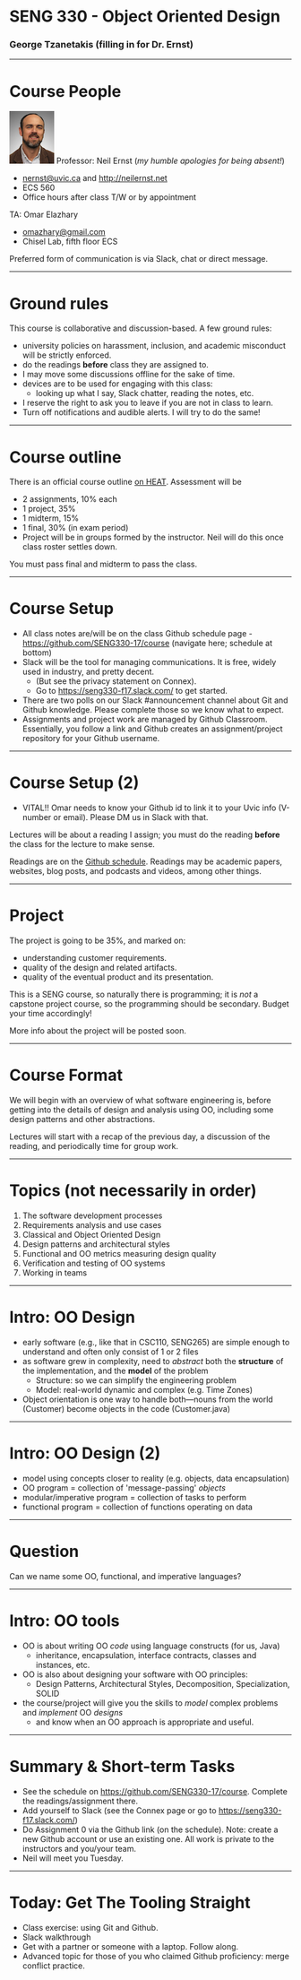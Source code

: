 # SENG 330 - Object Oriented Design
### George Tzanetakis (filling in for Dr. Ernst)
<!-- page_number: true -->
<!-- footer: (c) 2017 Neil Ernst  -->

---

# Course People
![neil](./neil-portrait.png) Professor: Neil Ernst 
(*my humble apologies for being absent!*)
* nernst@uvic.ca and http://neilernst.net 
* ECS 560
* Office hours after class T/W or by appointment

TA: Omar Elazhary
* omazhary@gmail.com
* Chisel Lab, fifth floor ECS

Preferred form of communication is via Slack, chat or direct message.

---


# Ground rules

This course is collaborative and discussion-based. A few ground rules:
* university policies on harassment, inclusion, and academic misconduct will be strictly enforced.
* do the readings **before** class they are assigned to.
* I may move some discussions offline for the sake of time.
* devices are to be used for engaging with this class: 
 	* looking up what I say, Slack chatter, reading the notes, etc. 
* I reserve the right to ask you to leave if you are not in class to learn.
* Turn off notifications and audible alerts. I will try to do the same!

---

# Course outline
There is an official course outline [on HEAT](https://heat.csc.uvic.ca/coview/outline/2017/Fall/SENG/330). Assessment will be 
* 2 assignments, 10% each
* 1 project, 35%
* 1 midterm, 15%
* 1 final, 30% (in exam period)
* Project will be in groups formed by the instructor. Neil will do this once class roster settles down.

You must pass final and midterm to pass the class.

---
# Course Setup

* All class notes are/will be on the class Github schedule page - https://github.com/SENG330-17/course (navigate here; schedule at bottom)
* Slack will be the tool for managing communications. It is free, widely used in industry, and pretty decent.
  * (But see the privacy statement on Connex).
  * Go to https://seng330-f17.slack.com/ to get started.
* There are two polls on our Slack #announcement channel about Git and Github knowledge. Please complete those so we know what to expect.
* Assignments and project work are managed by Github Classroom. Essentially, you follow a link and Github creates an assignment/project repository for your Github username.

---
# Course Setup (2)
* VITAL!! Omar needs to know your Github id to link it to your Uvic info (V-number or email). Please DM us in Slack with that.

Lectures will be about a reading I assign; you must do the reading **before** the class for the lecture to make sense. 

Readings are on the [Github schedule](https://github.com/SENG330-17/course/). Readings may be academic papers, websites, blog posts, and podcasts and videos, among other things.

---

# Project
The project is going to be 35%, and marked on:
* understanding customer requirements.
* quality of the design and related artifacts.
* quality of the eventual product and its presentation.

This is a SENG course, so naturally there is programming; it is *not* a capstone project course, so the programming should be secondary. Budget your time accordingly!

More info about the project will be posted soon.


---

# Course Format
We will begin with an overview of what software engineering is, before getting into the details of design and analysis using OO, including some design patterns and other abstractions.

Lectures will start with a recap of the previous day, a discussion of the reading, and periodically time for group work.

---
# Topics (not necessarily in order)
1. The software development processes
2. Requirements analysis and use cases
3. Classical and Object Oriented Design
4. Design patterns and architectural styles
5. Functional and OO metrics measuring design quality
7. Verification and testing of OO systems
8. Working in teams

--- 

# Intro: OO Design
* early software (e.g., like that in CSC110, SENG265) are simple enough to understand and often only consist of 1 or 2 files
* as software grew in complexity, need to *abstract* both the **structure** of the implementation, and the **model** of the problem
	* Structure: so we can simplify the engineering problem
	* Model: real-world dynamic and complex (e.g. Time Zones)
* Object orientation is one way to handle both—nouns from the world (Customer) become objects in the code (Customer.java)

---

# Intro: OO Design (2)
* model using concepts closer to reality (e.g. objects, data encapsulation)
* OO program = collection of 'message-passing' *objects*
* modular/imperative program = collection of tasks to perform
* functional program = collection of functions operating on data
---

# Question
Can we name some OO, functional, and imperative languages?

---


# Intro: OO tools
* OO is about writing OO *code* using language constructs (for us, Java)
	* inheritance, encapsulation, interface contracts, classes and instances, etc.
* OO is also about designing your software with OO principles:
	 * Design Patterns, Architectural Styles, Decomposition,  Specialization, SOLID
* the course/project will give you the skills to *model* complex problems and *implement* OO *designs*
	* and know when an OO approach is appropriate and useful.
---

# Summary & Short-term Tasks
* See the schedule on https://github.com/SENG330-17/course. Complete the readings/assignment there.
* Add yourself to Slack (see the Connex page or go to https://seng330-f17.slack.com/)
* Do Assignment 0 via the Github link (on the schedule). Note: create a new Github account or use an existing one. All work is private to the instructors and you/your team.
* Neil will meet you Tuesday.
---

# Today: Get The Tooling Straight
* Class exercise: using Git and Github. 
* Slack walkthrough
* Get with a partner or someone with a laptop. Follow along. 
* Advanced topic for those of you who claimed Github proficiency: merge conflict practice.

